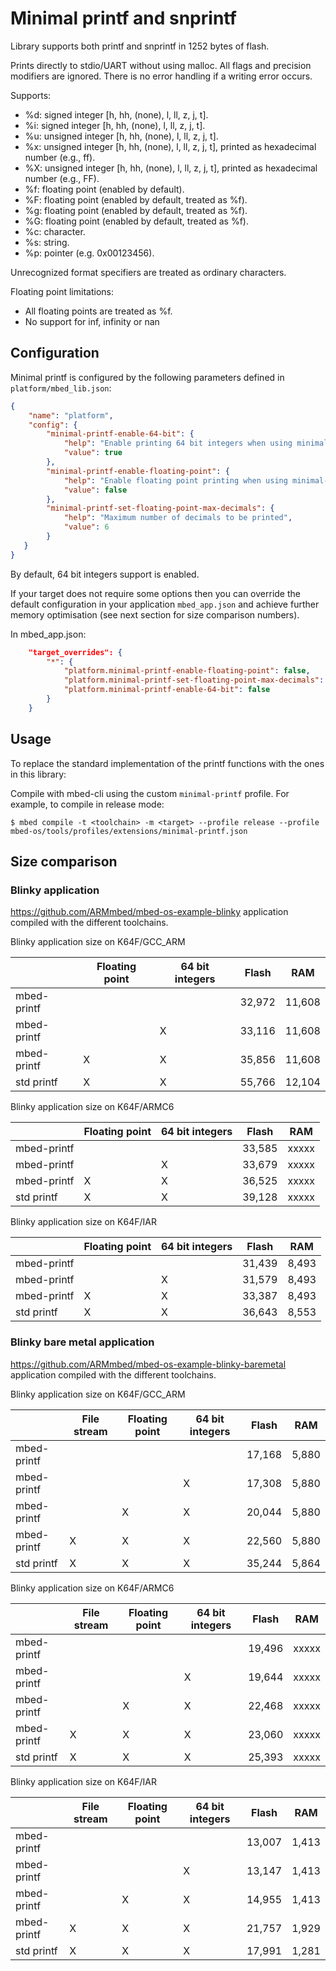 # Minimal printf and snprintf


Library supports both printf and snprintf in 1252 bytes of flash.

Prints directly to stdio/UART without using malloc. All flags and precision modifiers are ignored.
There is no error handling if a writing error occurs.

Supports:
* %d: signed integer [h, hh, (none), l, ll, z, j, t].
* %i: signed integer [h, hh, (none), l, ll, z, j, t].
* %u: unsigned integer [h, hh, (none), l, ll, z, j, t].
* %x: unsigned integer [h, hh, (none), l, ll, z, j, t], printed as hexadecimal number (e.g., ff).
* %X: unsigned integer [h, hh, (none), l, ll, z, j, t], printed as hexadecimal number (e.g., FF).
* %f: floating point (enabled by default).
* %F: floating point (enabled by default, treated as %f).
* %g: floating point (enabled by default, treated as %f).
* %G: floating point (enabled by default, treated as %f).
* %c: character.
* %s: string.
* %p: pointer (e.g. 0x00123456).

Unrecognized format specifiers are treated as ordinary characters.

Floating point limitations:
* All floating points are treated as %f.
* No support for inf, infinity or nan

## Configuration


Minimal printf is configured by the following parameters defined in `platform/mbed_lib.json`:

```json
{
    "name": "platform",
    "config": {
        "minimal-printf-enable-64-bit": {
            "help": "Enable printing 64 bit integers when using minimal-printf profile",
            "value": true
        },
        "minimal-printf-enable-floating-point": {
            "help": "Enable floating point printing when using minimal-printf profile",
            "value": false
        },
        "minimal-printf-set-floating-point-max-decimals": {
            "help": "Maximum number of decimals to be printed",
            "value": 6
        }
   }
}
```

By default, 64 bit integers support is enabled.

If your target does not require some options then you can override the default configuration in your application `mbed_app.json` and achieve further memory optimisation (see next section for size comparison numbers).

In mbed_app.json:

```json
    "target_overrides": {
        "*": {
            "platform.minimal-printf-enable-floating-point": false,
            "platform.minimal-printf-set-floating-point-max-decimals": 6,
            "platform.minimal-printf-enable-64-bit": false
        }
    }
```

## Usage


To replace the standard implementation of the printf functions with the ones in this library:

Compile with mbed-cli using the custom `minimal-printf` profile. For example, to compile in release mode:

```
$ mbed compile -t <toolchain> -m <target> --profile release --profile mbed-os/tools/profiles/extensions/minimal-printf.json
```

## Size comparison


### Blinky application

https://github.com/ARMmbed/mbed-os-example-blinky application compiled with the different toolchains.

Blinky application size on K64F/GCC_ARM

|             | Floating point | 64 bit integers | Flash  | RAM    |
| -           | -              | -               | -      | -      |
| mbed-printf |                |                 | 32,972 | 11,608 |
| mbed-printf |                | X               | 33,116 | 11,608 |
| mbed-printf | X              | X               | 35,856 | 11,608 |
| std printf  | X              | X               | 55,766 | 12,104 |

Blinky application size on K64F/ARMC6

|             | Floating point | 64 bit integers | Flash  | RAM   |
| -           | -              | -               | -      | -     |
| mbed-printf |                |                 | 33,585 | xxxxx |
| mbed-printf |                | X               | 33,679 | xxxxx |
| mbed-printf | X              | X               | 36,525 | xxxxx |
| std printf  | X              | X               | 39,128 | xxxxx |

Blinky application size on K64F/IAR

|             | Floating point | 64 bit integers | Flash  | RAM    |
| -           | -              | -               | -      | -      |
| mbed-printf |                |                 | 31,439 | 8,493  |
| mbed-printf |                | X               | 31,579 | 8,493  |
| mbed-printf | X              | X               | 33,387 | 8,493  |
| std printf  | X              | X               | 36,643 | 8,553  |

### Blinky bare metal application

https://github.com/ARMmbed/mbed-os-example-blinky-baremetal application compiled with the different toolchains.

Blinky application size on K64F/GCC_ARM

|             | File stream | Floating point | 64 bit integers | Flash  | RAM   |
| -           | -           | -              | -               | -      | -     |
| mbed-printf |             |                |                 | 17,168 | 5,880 |
| mbed-printf |             |                | X               | 17,308 | 5,880 |
| mbed-printf |             | X              | X               | 20,044 | 5,880 |
| mbed-printf | X           | X              | X               | 22,560 | 5,880 |
| std printf  | X           | X              | X               | 35,244 | 5,864 |

Blinky application size on K64F/ARMC6

|             | File stream | Floating point | 64 bit integers | Flash  | RAM   |
| -           | -           | -              | -               | -      | -     |
| mbed-printf |             |                |                 | 19,496 | xxxxx |
| mbed-printf |             |                | X               | 19,644 | xxxxx |
| mbed-printf |             | X              | X               | 22,468 | xxxxx |
| mbed-printf | X           | X              | X               | 23,060 | xxxxx |
| std printf  | X           | X              | X               | 25,393 | xxxxx |

Blinky application size on K64F/IAR

|             | File stream | Floating point | 64 bit integers | Flash  | RAM    |
| -           | -           | -              | -               | -      | -      |
| mbed-printf |             |                |                 | 13,007 | 1,413  |
| mbed-printf |             |                | X               | 13,147 | 1,413  |
| mbed-printf |             | X              | X               | 14,955 | 1,413  |
| mbed-printf | X           | X              | X               | 21,757 | 1,929  |
| std printf  | X           | X              | X               | 17,991 | 1,281  |
